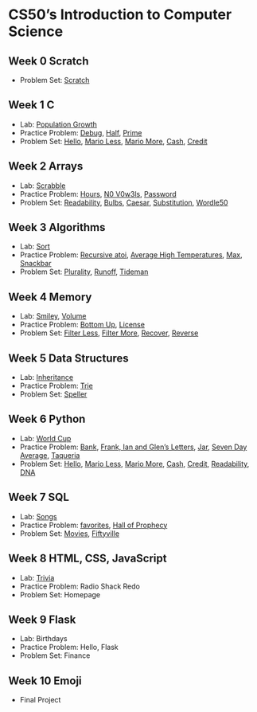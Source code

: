 # CS50’s Introduction to Computer Science

## Week 0 Scratch

- Problem Set: [Scratch](scratch)

## Week 1 C

- Lab: [Population Growth](population)
- Practice Problem: [Debug](debug), [Half](half), [Prime](prime)
- Problem Set: [Hello](hello), [Mario Less](mario-less), [Mario More](mario-more), [Cash](cash), [Credit](credit)

## Week 2 Arrays

- Lab: [Scrabble](scrabble)
- Practice Problem: [Hours](hours), [N0 V0w3ls](no-vowels), [Password](password)
- Problem Set: [Readability](readability), [Bulbs](bulbs), [Caesar](caesar), [Substitution](substitution), [Wordle50](wordle)

## Week 3 Algorithms

- Lab: [Sort](sort)
- Practice Problem: [Recursive atoi](atoi), [Average High Temperatures](temps), [Max](max), [Snackbar](snackbar)
- Problem Set: [Plurality](plurality), [Runoff](runoff), [Tideman](tideman)

## Week 4 Memory

- Lab: [Smiley](smiley), [Volume](volume)
- Practice Problem: [Bottom Up](bottomup), [License](license)
- Problem Set: [Filter Less](filter-less), [Filter More](filter-more), [Recover](recover), [Reverse](reverse)

## Week 5 Data Structures

- Lab: [Inheritance](inheritance)
- Practice Problem: [Trie](trie)
- Problem Set: [Speller](speller)

## Week 6 Python

- Lab: [World Cup](world-cup)
- Practice Problem: [Bank](bank), [Frank, Ian and Glen’s Letters](figlet), [Jar](jar), [Seven Day Average](seven-day-average), [Taqueria](taqueria)
- Problem Set: [Hello](sentimental-hello), [Mario Less](sentimental-mario-less), [Mario More](sentimental-mario-more), [Cash](sentimental-cash), [Credit](sentimental-credit), [Readability](sentimental-readability), [DNA](dna)

## Week 7 SQL

- Lab: [Songs](songs)
- Practice Problem: [favorites](favorites), [Hall of Prophecy](prophecy)
- Problem Set: [Movies](movies), [Fiftyville](fiftyville)

## Week 8 HTML, CSS, JavaScript

- Lab: [Trivia](trivia)
- Practice Problem: Radio Shack Redo
- Problem Set: Homepage

## Week 9 Flask

- Lab: Birthdays
- Practice Problem: Hello, Flask
- Problem Set: Finance

## Week 10 Emoji

- Final Project
